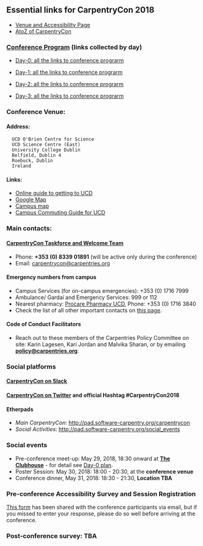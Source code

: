 
## Essential links for CarpentryCon 2018

- [Venue and Accessibility Page](https://github.com/carpentries/carpentrycon/blob/master/venue.md)
- [AtoZ of CarpentryCon](https://github.com/carpentries/carpentrycon/blob/master/AtoZ_of_CarpentryCon.md)

### [Conference Program](https://github.com/carpentries/carpentrycon/tree/master/program) (links collected by day)

- [Day-0: all the links to conference prograrm](https://github.com/carpentries/carpentrycon/blob/master/program/Day-0.md)

- [Day-1: all the links to conference prograrm](https://github.com/carpentries/carpentrycon/blob/master/program/Day-1.md)

- [Day-2: all the links to conference prograrm](https://github.com/carpentries/carpentrycon/blob/master/program/Day-2.md)

- [Day-3: all the links to conference prograrm](https://github.com/carpentries/carpentrycon/blob/master/program/Day-3.md)

### Conference Venue: 

#### Address:

```
  UCD O'Brien Centre for Science
  UCD Science Centre (East)
  University College Dublin
  Belfield, Dublin 4
  Roebuck, Dublin
  Ireland
 ```
 
 #### Links:
 
- [Online guide to getting to UCD](http://ucdestates.ie/commuting/)
- [Google Map](https://goo.gl/maps/xpnddSdsZ8n)
- [Campus map](http://mdd.ucd.ie/wp-content/uploads/2015/05/UCD-Map-October-2014-Custom.pdf)
- [Campus Commuting Guide for UCD](http://ucdestates.ie/commuting/wp-content/uploads/sites/3/2016/08/Campus-Commuting-Guide-2016.pdf)

### Main contacts:

#### [CarpentryCon Taskforce and Welcome Team](https://github.com/carpentries/carpentrycon/blob/master/Welcome_Team.md)

- Phone: **+353 (0) 8339 01891** (will be active only during the conference)
- Email: carpentrycon@carpentries.org
 
#### Emergency numbers from campus

- Campus Services (for on-campus emergencies): +353 (0) 1716 7999
- Ambulance/ Gardaí and Emergency Services: 999 or 112
- Nearest pharmacy: [Procare Pharmacy UCD](https://goo.gl/maps/hoxNWogRPWE2), Phone: +353 (0) 1716 3840
- Check the list of all other important contacts on [this page](https://github.com/carpentries/carpentrycon/blob/master/venue.md).

#### Code of Conduct Facilitators

- Reach out to these members of the Carpentries Policy Committee on site: Karin Lagesen, Kari Jordan and Malvika Sharan, or by emailing **policy@carpentries.org**.
  
### Social platforms

#### [CarpentryCon on Slack](https://tinyurl.com/carpentrycon-slack)
#### [CarpentryCon on Twitter](twitter.com/CarpentryCon) and official Hashtag #CarpentryCon2018
  
#### Etherpads

- *Main CarpentryCon*: http://pad.software-carpentry.org/carpentrycon
- *Social Activities*: http://pad.software-carpentry.org/social_events

### Social events

  - Pre-conference meet-up: May 29, 2018, 18:30 onward at [**The Clubhouse**](https://goo.gl/maps/rGyT9RGH8C32) - for detail see [Day-0 plan](https://github.com/carpentries/carpentrycon/blob/master/program/Day-0.md).
  - Poster Session: May 30, 2018: 18:00 - 20:30, at the **conference venue**
  - Conference dinner, May 31, 2018: 18:30 - 21:30, **Location TBA**

### Pre-conference Accessibility Survey and Session Registration

[This form](https://goo.gl/forms/VUBMglv0qyRZp6aA2) has been shared with the conference participants via email, but if you missed to enter your response, please do so well before arriving at the conference.

### Post-conference survey: TBA

